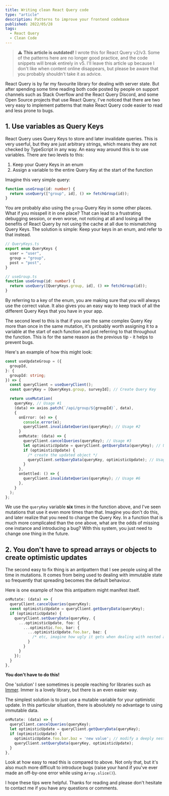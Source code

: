 ```yaml
---
title: Writing clean React Query code
type: "article"
description: Patterns to improve your frontend codebase
published: 2022/05/28
tags:
  - React Query
  - Clean Code
---
```


> ⚠️ **This article is outdated!** I wrote this for React Query v2/v3. Some of the patterns here are no longer good practice, and the code snippets will break entirely in v5. I'll leave this article up because I don't like when content online disappears, but please be aware that you probably shouldn't take it as advice.

React Query is by far my favourite library for dealing with server state. But after spending some time reading both code posted by people on support channels such as Stack Overflow and the React Query Discord, and some Open Source projects that use React Query, I've noticed that there are two very easy to implement patterns that make React Query code easier to read and less prone to bugs.

## 1. Use variables as Query Keys

React Query uses Query Keys to store and later invalidate queries. This is very userful, but they are just arbitrary strings, which means they are not checked by TypeScript in any way. An easy way around this is to use variables. There are two levels to this:

1. Keep your Query Keys in an enum
2. Assign a variable to the entire Query Key at the start of the function

Imagine this very simple query:

```ts
function useGroup(id: number) {
  return useQuery(["group", id], () => fetchGroup(id));
}
```

You are probably also using the `group` Query Key in some other places. What if you misspell it in one place? That can lead to a frustrating debugging session, or even worse, not noticing at all and losing all the benefits of React Query by not using the cache at all due to mismatching Query Keys. The solution is simple: Keep your keys in an enum, and refer to that instead.

```ts
// QueryKeys.ts
export enum QueryKeys {
  user = "user",
  group = "group",
  post = "post",
}

// useGroup.ts
function useGroup(id: number) {
  return useQuery([QueryKeys.group, id], () => fetchGroup(id));
}
```

By referring to a key of the enum, you are making sure that you will always use the correct value. It also gives you an easy way to keep track of all the different Query Keys that you have in your app.

The second level to this is that if you use the same complex Query Key more than once in the same mutation, it's probably worth assigning it to a variable at the start of each function and just referring to that throughout the function. This is for the same reason as the previous tip - it helps to prevent bugs.

Here's an example of how this might look:

```ts
const useUpdateGroup = ({
  groupId,
}: {
  groupId: string;
}) => {
  const queryClient = useQueryClient();
  const queryKey = [QueryKeys.group, surveyId]; // Create Query Key

  return useMutation(
    queryKey, // Usage #1
    (data) => axios.patch(`/api/group/${groupId}`, data),
    {
      onError: (e) => {
        console.error(e);
        queryClient.invalidateQueries(queryKey); // Usage #2
      }
      onMutate: (data) => {
        queryClient.cancelQueries(queryKey); // Usage #3
        let optimisticUpdate = queryClient.getQueryData(queryKey); // Usage #4
        if (optimisticUpdate) {
          /* create the updated object */
          queryClient.setQueryData(queryKey, optimisticUpdate); // Usage #5
        }
      },
      onSettled: () => {
        queryClient.invalidateQueries(queryKey); // Usage #6
      },
    }
  );
};
```

We use the `queryKey` variable **six** times in the function above, and I've seen mutations that use it even more times than that. Imagine you don't do this, and later realize that you need to change the Query Key. In a function that is much more complicated than the one above, what are the odds of missing one instance and introducing a bug? With this system, you just need to change one thing in the future.

## 2. You don't have to spread arrays or objects to create optimistic updates

The second easy to fix thing is an antipattern that I see people using all the time in mutations. It comes from being used to dealing with immutable state so frequently that spreading becomes the default behaviour.

Here is one example of how this antipattern might manifest itself.

```ts
onMutate: (data) => {
  queryClient.cancelQueries(queryKey);
  const optimisticUpdate = queryClient.getQueryData(queryKey);
  if (optimisticUpdate) {
    queryClient.setQueryData(queryKey, {
      ...optimisticUpdate, foo: {
        ...optimistic.foo, bar: {
          ...optimisticUpdate.foo.bar, baz: {
            /* etc, imagine how ugly it gets when dealing with nested arrays */
          }
        }
      }
    });
  }
},
```

**You don't have to do this!**

One 'solution' I see sometimes is people reaching for libraries such as [Immer](https://immerjs.github.io/immer/). Immer is a lovely library, but there is an even easier way.

The simplest solution is to just use a mutable variable for your optimistic update. In this particular situation, there is absolutely no advantage to using immutable data.

```ts
onMutate: (data) => {
  queryClient.cancelQueries(queryKey);
  let optimisticUpdate = queryClient.getQueryData(queryKey);
  if (optimisticUpdate) {
    optimisticUpdate.foo.bar.baz = 'new value'; // modify a deeply nested oject
    queryClient.setQueryData(queryKey, optimisticUpdate);
  }
},
```

Look at how easy to read this is compared to above. Not only that, but it's also much more difficult to introduce bugs (raise your hand if you've ever made an off-by-one error while using `Array.slice()`).

I hope these tips were helpful. Thanks for reading and please don't hesitate to contact me if you have any questions or comments.
